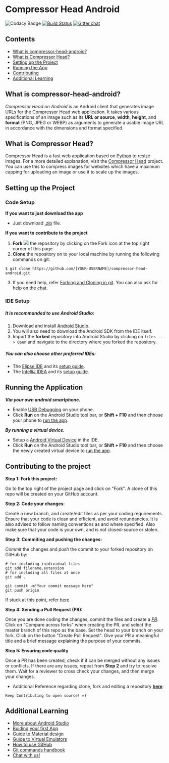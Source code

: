 # Compressor Head Android
![Codacy Badge](https://api.codacy.com/project/badge/Grade/e904554ecb774f9188d4458c2b277fc5)
[![Build Status](https://travis-ci.org/jboss-outreach/compressor-head-android.svg?branch=master)](https://travis-ci.org/jboss-outreach/compressor-head-android)
[![Gitter chat](https://badges.gitter.im/gitterHQ/services.png)](https://gitter.im/jboss-outreach)

## Contents
* [What is compressor-head-android?](#cha)
* [What is Compressor Head?](#ch)
* [Setting up the Project](#setup)
* [Running the App](#run)
* [Contributing](#contributing)
* [Additional Learning](#learning)

## <a id = "cha"> </a> What is compressor-head-android?

*Compressor Head on Android* is an Android client that generates image URLs for the [Compressor Head](https://github.com/jboss-outreach/compressor-head) web application.
It takes various specifications of an image such as its **URL or source**, **width**, **height**, and **format** (PNG, JPEG or WEBP) as arguments to generate a usable image URL in accordance with the dimensions and format specified.

## <a id = "ch"> </a> What is Compressor Head?

Compressor Head is a fast web application based on [Python](https://www.python.org/) to resize images.
For a more detailed explanation, visit the [Compressor Head](https://github.com/jboss-outreach/compressor-head)
project. You can use this to compress images for websites which have a maximum capping for uploading an image or use it to scale up the images.

## <a id = "setup"> </a> Setting up the Project

### Code Setup
**If you want to just download the app**

- Just download [.zip](https://github.com/jboss-outreach/compressor-head-android/archive/master.zip) file.

**If you want to contribute to the project**

1. **Fork** ![](https://camo.githubusercontent.com/ba881041f4d7c96895e8466eece0c43317919f56/68747470733a2f2f696d6167652e6962622e636f2f667953745a6d2f666f726b2e706e67) the repository by clicking on the Fork icon at the top right corner of this page.
2. **Clone** the repository on to your local machine by running the following commands on git:
```
$ git clone https://github.com/[YOUR-USERNAME]/compressor-head-android.git
```

3. If you need help, refer [Forking and Cloning in git](https://help.github.com/articles/fork-a-repo/). You can also ask for help on the [chat](https://gitter.im/jboss-outreach/gci).

### IDE Setup
##### It is recommanded to use Android Studio:
1. Download and install [Android Studio](https://developer.android.com/studio/index.html).
2. You will also need to download the Android SDK from the IDE itself.
3. Import the **forked** repository into Android Studio by clicking on `files --> Open` and navigate to the directory where you forked the repository.

##### You can also choose other preferred IDEs:
- The [Elipse IDE](https://eclipse.org/) and its [setup guide](http://www.instructables.com/id/How-To-Setup-Eclipse-for-Android-App-Development/).
- The [IntelliJ IDEA](https://www.jetbrains.com/idea/) and its [setup guide](https://www.jetbrains.com/help/idea/importing-an-existing-android-project.html).

## <a id = "run"> </a> Running the Application
***Via your own android smartphone.***

- Enable [USB Debugging](https://www.howtogeek.com/129728/how-to-access-the-developer-options-menu-and-enable-usb-debugging-on-android-4.2/) on your phone.
- Click **Run** on the Android Studio tool bar, or **Shift + F10** and then choose your phone to [run the app](https://developer.android.com/studio/run/device.html).

***By running a virtual device.***
 - Setup a [Android Virtual Device](https://developer.android.com/studio/run/managing-avds.html) in the IDE.
 - Click **Run** on the Android Studio tool bar, or **Shift + F10** and then choose the newly created virtual device to [run the app](https://developer.android.com/studio/run/device.html).

## <a id = "contributing"> </a> Contributing to the project


**Step 1: Fork this project:**

Go to the top right of the project page and click on "Fork". A clone of this repo will be created on your GitHub account.

**Step 2: Code your changes**:

Create a new branch, and create/edit files as per your coding requirements. Ensure that your code is clean and efficient, and avoid redundancies. It is also advised to follow naming conventions as and where specified. Also make sure that your code is your own, and is not closed-source or stolen.

**Step 3: Commiting and pushing the changes:**

*Commit* the changes and *push* the commit to your forked repository on GitHub by:
```
# for including inidividual files
git add filename.extension
# for including all files at once
git add .
```
```
git commit -m"Your commit message here"
git push origin
```
If stuck at this point, refer [here](https://readwrite.com/2013/10/02/github-for-beginners-part-2/)

**Step 4: Sending a Pull Request (PR):**

Once you are done coding the changes, commit the files and create a [*PR*](https://help.github.com/articles/about-pull-requests/). Click on "Compare across forks" when creating the PR, and select the master branch of this repo as the base. Set the head to your branch on your fork. Click on the button "Create Pull Request". Give your PR a meaningful title and a brief message explaining the purpose of your commits.

**Step 5: Ensuring code quality**

Once a PR has been created, check if it can be merged without any issues or conflicts. If there are any issues, repeat from **Step 2** and try to resolve them. Wait for a reviewer to cross check your changes, and then merge your changes.

* Additional Reference regarding clone, fork and editing a repository [**here**](https://egghead.io/lessons/javascript-how-to-fork-and-clone-a-github-repository).

```
Keep Contributing to open source! =)
```

## <a id = "learning"> </a> Additional Learning

* [More about Android Studio](https://developer.android.com/studio/intro/index.html)
* [Buiding your first App](https://developer.android.com/training/basics/firstapp/index.html)
* [Guide to Material design](https://material.io/)
* [Guide to Virtual Emulators](https://developer.android.com/studio/run/emulator.html)
* [How to use GitHub](https://guides.github.com/activities/hello-world/)
* [Git commands handbook](https://git-scm.com/docs)
* [Chat with us!](https://gitter.im/jboss-outreach)
